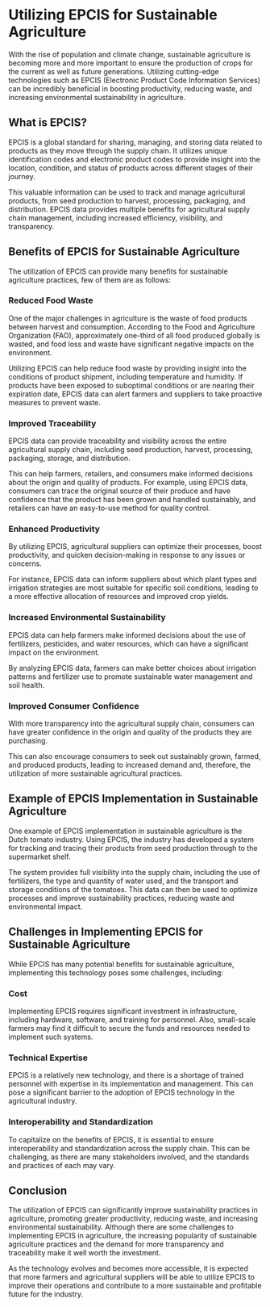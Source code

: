 # Utilizing EPCIS for Sustainable Agriculture

With the rise of population and climate change, sustainable agriculture is becoming more and more important to ensure the production of crops for the current as well as future generations. Utilizing cutting-edge technologies such as EPCIS (Electronic Product Code Information Services) can be incredibly beneficial in boosting productivity, reducing waste, and increasing environmental sustainability in agriculture.

## What is EPCIS?

EPCIS is a global standard for sharing, managing, and storing data related to products as they move through the supply chain. It utilizes unique identification codes and electronic product codes to provide insight into the location, condition, and status of products across different stages of their journey.

This valuable information can be used to track and manage agricultural products, from seed production to harvest, processing, packaging, and distribution. EPCIS data provides multiple benefits for agricultural supply chain management, including increased efficiency, visibility, and transparency.

## Benefits of EPCIS for Sustainable Agriculture

The utilization of EPCIS can provide many benefits for sustainable agriculture practices, few of them are as follows:

### Reduced Food Waste

One of the major challenges in agriculture is the waste of food products between harvest and consumption. According to the Food and Agriculture Organization (FAO), approximately one-third of all food produced globally is wasted, and food loss and waste have significant negative impacts on the environment.

Utilizing EPCIS can help reduce food waste by providing insight into the conditions of product shipment, including temperature and humidity. If products have been exposed to suboptimal conditions or are nearing their expiration date, EPCIS data can alert farmers and suppliers to take proactive measures to prevent waste.

### Improved Traceability

EPCIS data can provide traceability and visibility across the entire agricultural supply chain, including seed production, harvest, processing, packaging, storage, and distribution.

This can help farmers, retailers, and consumers make informed decisions about the origin and quality of products. For example, using EPCIS data, consumers can trace the original source of their produce and have confidence that the product has been grown and handled sustainably, and retailers can have an easy-to-use method for quality control.

### Enhanced Productivity

By utilizing EPCIS, agricultural suppliers can optimize their processes, boost productivity, and quicken decision-making in response to any issues or concerns.

For instance, EPCIS data can inform suppliers about which plant types and irrigation strategies are most suitable for specific soil conditions, leading to a more effective allocation of resources and improved crop yields.

### Increased Environmental Sustainability

EPCIS data can help farmers make informed decisions about the use of fertilizers, pesticides, and water resources, which can have a significant impact on the environment.

By analyzing EPCIS data, farmers can make better choices about irrigation patterns and fertilizer use to promote sustainable water management and soil health.

### Improved Consumer Confidence

With more transparency into the agricultural supply chain, consumers can have greater confidence in the origin and quality of the products they are purchasing.

This can also encourage consumers to seek out sustainably grown, farmed, and produced products, leading to increased demand and, therefore, the utilization of more sustainable agricultural practices.

## Example of EPCIS Implementation in Sustainable Agriculture

One example of EPCIS implementation in sustainable agriculture is the Dutch tomato industry. Using EPCIS, the industry has developed a system for tracking and tracing their products from seed production through to the supermarket shelf.

The system provides full visibility into the supply chain, including the use of fertilizers, the type and quantity of water used, and the transport and storage conditions of the tomatoes. This data can then be used to optimize processes and improve sustainability practices, reducing waste and environmental impact.

## Challenges in Implementing EPCIS for Sustainable Agriculture

While EPCIS has many potential benefits for sustainable agriculture, implementing this technology poses some challenges, including:

### Cost

Implementing EPCIS requires significant investment in infrastructure, including hardware, software, and training for personnel. Also, small-scale farmers may find it difficult to secure the funds and resources needed to implement such systems.

### Technical Expertise

EPCIS is a relatively new technology, and there is a shortage of trained personnel with expertise in its implementation and management. This can pose a significant barrier to the adoption of EPCIS technology in the agricultural industry.

### Interoperability and Standardization

To capitalize on the benefits of EPCIS, it is essential to ensure interoperability and standardization across the supply chain. This can be challenging, as there are many stakeholders involved, and the standards and practices of each may vary.

## Conclusion

The utilization of EPCIS can significantly improve sustainability practices in agriculture, promoting greater productivity, reducing waste, and increasing environmental sustainability. Although there are some challenges to implementing EPCIS in agriculture, the increasing popularity of sustainable agriculture practices and the demand for more transparency and traceability make it well worth the investment.

As the technology evolves and becomes more accessible, it is expected that more farmers and agricultural suppliers will be able to utilize EPCIS to improve their operations and contribute to a more sustainable and profitable future for the industry.
